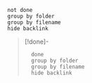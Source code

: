 ```tasks
not done
group by folder
group by filename
hide backlink
```



> [!done]-
> ```tasks
>   done
>	group by folder
>   group by filename
>   hide backlink
> ```

